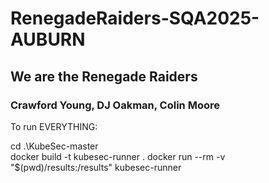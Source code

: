 # RenegadeRaiders-SQA2025-AUBURN
## We are the Renegade Raiders
### Crawford Young, DJ Oakman, Colin Moore

To run EVERYTHING:

cd .\KubeSec-master\
docker build -t kubesec-runner .
docker run --rm -v "$(pwd)/results:/results" kubesec-runner
